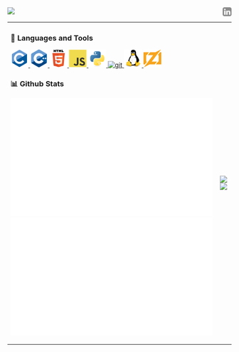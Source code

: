 <a href="https://git.io/typing-svg">
    <img src="https://readme-typing-svg.herokuapp.com?size=25&center=false&vCenter=true&lines=Hi+there+%F0%9F%91%8B;Welcome+to+my+Github"/>
</a> <a href='https://www.linkedin.com/in/kyle-mcintosh-67b71a191/'>
    <img align='right' alt="linkedin" height='20px' src="https://raw.githubusercontent.com/ClearlyKyle/ClearlyKyle/894c8b74518ed6493cb4ef782c820293326ea185/assets/linkedin.svg" />
</a>

<table style="background-color:rgba(0, 0, 0, 0); border: 0px;">
<tr style="padding-bottom: -10px;">
<td>

### 🔨 Languages and Tools
<a href="https://www.cprogramming.com/" target="_blank"> 
    <img src="https://raw.githubusercontent.com/devicons/devicon/master/icons/c/c-original.svg" alt="c" width="40" height="40"/> 
</a> 
<a href="https://www.w3schools.com/cpp/" target="_blank"> 
    <img src="https://raw.githubusercontent.com/devicons/devicon/master/icons/cplusplus/cplusplus-original.svg" alt="cplusplus" width="40" height="40"/> 
</a> 
<a href="https://www.w3.org/html/" target="_blank"> 
    <img src="https://raw.githubusercontent.com/devicons/devicon/master/icons/html5/html5-original-wordmark.svg" alt="html5" width="40" height="40"/> 
</a> 
<a href="https://developer.mozilla.org/en-US/docs/Web/JavaScript" target="_blank"> 
    <img src="https://raw.githubusercontent.com/devicons/devicon/master/icons/javascript/javascript-original.svg" alt="javascript" width="40" height="40"/> 
</a> 
<a href="https://www.python.org" target="_blank"> 
    <img src="https://raw.githubusercontent.com/devicons/devicon/master/icons/python/python-original.svg" alt="python" width="40" height="40"/> 
</a>
<a href="https://git-scm.com/" target="_blank"> 
    <img src="https://www.vectorlogo.zone/logos/git-scm/git-scm-icon.svg" alt="git" width="40" height="40"/> 
</a>
<a href="https://www.linux.org/" target="_blank"> 
    <img src="https://raw.githubusercontent.com/devicons/devicon/master/icons/linux/linux-original.svg" alt="linux" width="40" height="40"/> 
</a>
<a href="https://ziglang.org/" target="_blank"> 
    <img src="https://raw.githubusercontent.com/ziglang/logo/6446ba8e37a0651da720d8869e1ce9264fa0c0b9/zig-mark.svg" alt="linux" width="40" height="40"/> 
</a>

###  📊 Github Stats
![Stats Overview](https://raw.githubusercontent.com/ClearlyKyle/github-stats-transparent/output/generated/overview.svg)
![Most Used Languages](https://raw.githubusercontent.com/ClearlyKyle/github-stats-transparent/output/generated/languages.svg)

</td>
<td td align="center">

<img align="center" src="https://media.giphy.com/media/xT9IgzoKnwFNmISR8I/giphy.gif">
<a href="https://git.io/streak-stats">
    <img src="https://streak-stats.demolab.com?user=ClearlyKyle&theme=github-dark-blue&hide_border=true&background=FFFFFF00"/>
</a>

</td>
</tr>
</table>
